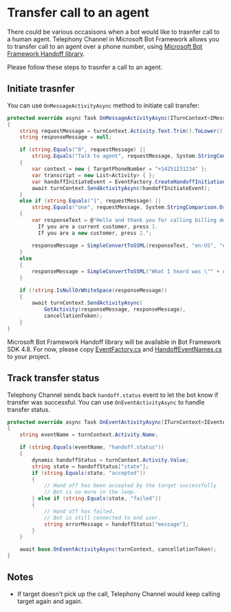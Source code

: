 # Transfer call to an agent

There could be various occasisons when a bot would like to trasnfer call to a human agent. Telephony Channel in Microsoft Bot Framework allows you to transfer call to an agent over a phone number, using [Microsoft Bot Framework Handoff library](https://github.com/microsoft/BotBuilder-Samples/tree/handoffv2/experimental/handoff-library).

Please follow these steps to trasnfer a call to an agent.

## Initiate trasnfer
You can use ```OnMessageActivityAsync``` method to initiate call transfer:

```csharp
protected override async Task OnMessageActivityAsync(ITurnContext<IMessageActivity> turnContext, CancellationToken cancellationToken)
{
    string requestMessage = turnContext.Activity.Text.Trim().ToLower();
    string responseMessage = null;

    if (string.Equals("0", requestMessage) ||
        string.Equals("Talk to agent", requestMessage, System.StringComparison.OrdinalIgnoreCase))
    {
		var context = new { TargetPhoneNumber = "+14251231234" };
		var transcript = new List<Activity> { };
		var handoffInitiateEvent = EventFactory.CreateHandoffInitiation(turnContext, context, new Transcript(transcript));
		await turnContext.SendActivityAsync(handoffInitiateEvent);
    }
    else if (string.Equals("1", requestMessage) ||
        string.Equals("one", requestMessage, System.StringComparison.OrdinalIgnoreCase))
    {
        var responseText = @"Hello and thank you for calling billing department.  
          If you are a current customer, press 1.  
          If you are a new customer, press 2.";
          
        responseMessage = SimpleConvertToSSML(responseText, "en-US", "en-US-JessaNeural");
    }
    else
    {
        responseMessage = SimpleConvertToSSML("What I heard was \"" + requestMessage + "\"", "en-US", "en-US-GuyNeural");
    }

    if (!string.IsNullOrWhiteSpace(responseMessage))
    {
        await turnContext.SendActivityAsync(
            GetActivity(responseMessage, responseMessage),
            cancellationToken);
    }
}
```

Microsoft Bot Framework Handoff library will be available in Bot Framework SDK 4.8. For now, please copy [EventFactory.cs](https://github.com/microsoft/BotBuilder-Samples/blob/handoffv2/experimental/handoff-library/csharp_dotnetcore/Microsoft.Bot.Builder.Handoff/EventFactory.cs) and [HandoffEventNames.cs](https://github.com/microsoft/BotBuilder-Samples/blob/handoffv2/experimental/handoff-library/csharp_dotnetcore/Microsoft.Bot.Builder.Handoff/HandoffEventNames.cs) to your project.

## Track transfer status
Telephony Channel sends back ```handoff.status``` event to let the bot know if transfer was successful. You can use ```OnEventActivityAsync``` to handle transfer status.

```csharp
protected override async Task OnEventActivityAsync(ITurnContext<IEventActivity> turnContext, CancellationToken cancellationToken)
{
	string eventName = turnContext.Activity.Name;

	if (string.Equals(eventName, "handoff.status"))
	{
		dynamic handoffStatus = turnContext.Activity.Value;
		string state = handoffStatus["state"];
		if (string.Equals(state, "accepted"))
		{
			// Hand off has been accepted by the target successfully
			// Bot is no more in the loop.
		} else if (string.Equals(state, "failed"))
		{
			// Hand off has failed.
			// Bot is still connected to end user.
			string errorMessage = handoffStatus["message"];
		}
	}

	await base.OnEventActivityAsync(turnContext, cancellationToken);
}
```

## Notes
* If target doesn't pick up the call, Telephony Channel would keep calling target again and again.
